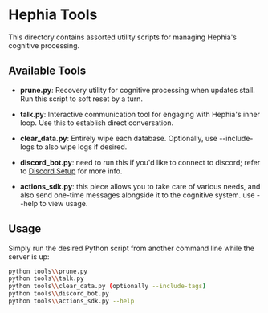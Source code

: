 # Hephia Tools

This directory contains assorted utility scripts for managing Hephia's cognitive processing.

## Available Tools

- **prune.py**: Recovery utility for cognitive processing when updates stall. Run this script to soft reset by a turn.

- **talk.py**: Interactive communication tool for engaging with Hephia's inner loop. Use this to establish direct conversation.

- **clear_data.py**: Entirely wipe each database. Optionally, use --include-logs to also wipe logs if desired.

- **discord_bot.py**: need to run this if you'd like to connect to discord; refer to [Discord Setup](discord_bot.md) for more info. 

- **actions_sdk.py**: this piece allows you to take care of various needs, and also send one-time messages alongside it to the cognitive system. use --help to view usage.

## Usage

Simply run the desired Python script from another command line while the server is up:

```bash
python tools\\prune.py
python tools\\talk.py 
python tools\\clear_data.py (optionally --include-tags) 
python tools\\discord_bot.py
python tools\\actions_sdk.py --help
```